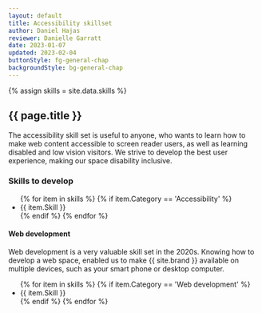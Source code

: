 ```yaml
---
layout: default
title: Accessibility skillset
author: Daniel Hajas
reviewer: Danielle Garratt
date: 2023-01-07
updated: 2023-02-04
buttonStyle: fg-general-chap
backgroundStyle: bg-general-chap
---
```


{% assign skills = site.data.skills %}

## {{ page.title }}

The accessibility skill set is useful to anyone, who wants to learn how to make web content accessible to screen reader users, as well as learning disabled and low vision visitors. We strive to develop the best user experience, making our space disability inclusive.

### Skills to develop

<ul id="accessibility-skills">
{% for item in skills %}
{% if item.Category == 'Accessibility' %}
<li>
{{ item.Skill }}
</li>
{% endif %}
{% endfor %}
</ul>

#### Web development

Web development is a very valuable skill set in the 2020s. Knowing how to develop a web space, enabled us to make {{ site.brand }} available on multiple devices, such as your smart phone or desktop computer. 

<ul id="web-dev-skills">
{% for item in skills %}
{% if item.Category == 'Web development' %}
<li>
{{ item.Skill }}
</li>
{% endif %}
{% endfor %}
</ul>
